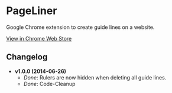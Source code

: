# PageLiner

Google Chrome extension to create guide lines on a website.

[View in Chrome Web Store](https://chrome.google.com/webstore/detail/pageliner/nepakmljodobhlbbkpobblnifmhclemh)

## Changelog
- **v1.0.0 (2014-06-26)**
    - *Done*: Rulers are now hidden when deleting all guide lines.
    - *Done*: Code-Cleanup

